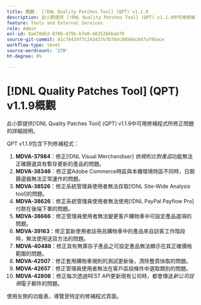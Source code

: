 ```yaml
---
title: 概觀： [!DNL Quality Patches Tool] (QPT) v1.1.9
description: 此小節提供 [!DNL Quality Patches Tool] (QPT) v1.1.9中可用修補程式所修正問題的詳細說明。
feature: Tools and External Services
role: Admin
exl-id: 8a478db2-070b-479b-b7e0-48352bbbab79
source-git-commit: 81c78439f7c243437b7b76dc80560c847af95ace
workflow-type: tm+mt
source-wordcount: '270'
ht-degree: 0%

---
```


# [!DNL Quality Patches Tool] (QPT) v1.1.9概觀

此小節提供[!DNL Quality Patches Tool] (QPT) v1.1.9中可用修補程式所修正問題的詳細說明。

QPT v1.1.9包含下列修補程式：

1. **MDVA-37984**：修正[!DNL Visual Merchandiser] *依規則比對產品*&#x200B;功能無法正確篩選具有暫存更新的產品的問題。
1. **MDVA-38346**：修正當Adobe Commerce時區與本機環境時區不同時，日期篩選器無法正常運作的問題。
1. **MDVA-38526**：修正系統管理員使用者無法存取[!DNL Site-Wide Analysis tool]的問題。
1. **MDVA-38626**：修正系統管理員使用者無法使用[!DNL PayPal Payflow Pro]付款在後端下單的問題。
1. **MDVA-38666**：修正管理員使用者無法變更客戶購物車中可設定產品選項的問題。
1. **MDVA-39163**：修正當新使用者註冊且購物車中的產品來自訪客工作階段時，無法使用送貨方法的問題。
1. **MDVA-40488**：修正具有無庫存子產品之可設定產品無法顯示在其正確價格範圍的問題。
1. **MDVA-42507**：修正套用購物車規則的測試更新後，清除整頁快取的問題。
1. **MDVA-42657**：修正管理員使用者無法在客戶區段條件中選取類別的問題。
1. **MDVA-42806**：修正每次透過REST API更新現有公司時，都會傳送&#x200B;*新公司註冊*&#x200B;電子郵件的問題。

使用左側的功能表，導覽至特定的修補程式頁面。
